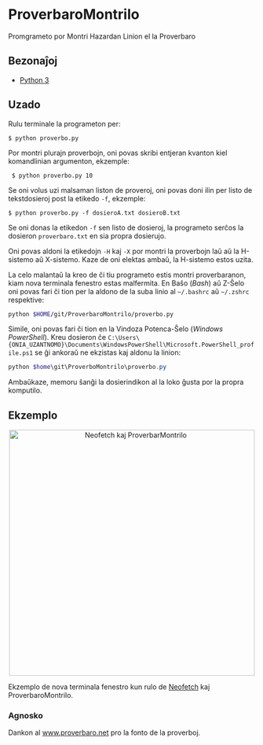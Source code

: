 # ProverbaroMontrilo
Promgrameto por Montri Hazardan Linion el la Proverbaro

## Bezonaĵoj

- [Python 3](https://www.python.org/)

## Uzado

Rulu terminale la programeton per:

```shell
$ python proverbo.py
```

Por montri plurajn proverbojn, oni povas skribi entjeran kvanton kiel komandlinian argumenton, ekzemple:

```shell
 $ python proverbo.py 10
```

Se oni volus uzi malsaman liston de proveroj, oni povas doni ilin per listo de tekstdosieroj post la etikedo `-f`, ekzemple:

```shell
$ python proverbo.py -f dosieroA.txt dosieroB.txt
```

Se oni donas la etikedon `-f` sen listo de dosieroj, la programeto serĉos la dosieron `proverbaro.txt` en sia propra dosierujo.

Oni povas aldoni la etikedojn `-H` kaj `-X` por montri la proverbojn laŭ aŭ la H-sistemo aŭ X-sistemo. Kaze de oni elektas ambaŭ, la H-sistemo estos uzita.

La celo malantaŭ la kreo de ĉi tiu programeto estis montri proverbaranon, kiam nova terminala fenestro estas malfermita. En Baŝo (*Bash*) aŭ Z-Ŝelo oni povas fari ĉi tion per la aldono de la suba linio al `~/.bashrc` aŭ `~/.zshrc` respektive:

```bash
python $HOME/git/ProverbaroMontrilo/proverbo.py
```

Simile, oni povas fari ĉi tion en la Vindoza Potenca-Ŝelo (*Windows PowerShell*). Kreu dosieron ĉe `C:\Users\{ONIA_UZANTNOMO}\Documents\WindowsPowerShell\Microsoft.PowerShell_profile.ps1` se ĝi ankoraŭ ne ekzistas kaj aldonu la linion:

```powershell
python $home\git\ProverboMontrilo\proverbo.py
```

Ambaŭkaze, memoru ŝanĝi la dosierindikon al la loko ĝusta por la propra komputilo.

## Ekzemplo

<p align="center">
  <img src='ekzemplo.png' width='500' title='Neofetch kaj ProverbarMontrilo'>
</p>

Ekzemplo de nova terminala fenestro kun rulo de [Neofetch](https://github.com/dylanaraps/neofetch) kaj ProverbaroMontrilo.

### Agnosko

Dankon al www.proverbaro.net pro la fonto de la proverboj.
